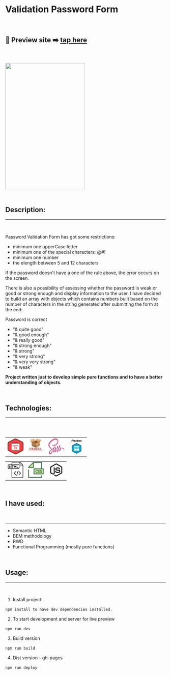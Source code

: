 # Validation Password Form

<br>

## 🎥 Preview site :arrow_right: [tap here](http://szymonrojek.github.io/validation-password-JS/)

<br>
<br>

<img src="./src/img/password-validation.giff" width="250" height="400">

<br>
<br>

## Description:

---

<br>

Password Validation Form has got some restrictions:

- minimum one upperCase letter
- minimum one of the special characters: @#!
- minimum one number
- the elength between 5 and 12 characters

If the password doesn't have a one of the rule above, the error occurs on the screen.

There is also a possibility of assessing whether the password is weak or good or strong enough and display information to the user. I have decided to build an array with objects which contains numbers built based on the number of characters in the string generated after submitting the form at the end:

Password is correct

- "& quite good"
- "& good enough"
- "& really good"
- "& strong enough"
- "& strong"
- "& very strong"
- "& very very strong"
- "& weak"

**Project written just to develop simple pure functions and to have a better understanding of objects.**

<br>

## Technologies:

---

<br>
<br>

<table>
  <tr>
    <td><img src="./src/img/npm-icon.png" width="50" height="50"></td>
    <td><img src="./src/img/parcelJs-icon.png" width="50" height="50"></td>
    <td><img src="./src/img/sass-icon.svg" width="50" height="50"></td>
    <td><img src="./src/img/flexbox-icon.png" width="50" height="50"></td>
  </tr>
</table>
<table>
  <tr>
    <td><img src="./src/img/html-icon.svg" width="50" height="50"></td>
    <td><img src="./src/img/css-icon.svg" width="50" height="50"> </td>
    <td><img src="./src/img/js-icon.svg" width="50" height="50"></td>
  </tr>
 </table>

<br>

## I have used:

<br>

---

- Semantic HTML
- BEM methodology
- RWD
- Functional Programming (mostly pure functions)

<br>

## Usage:

---

<br>

1. Install project:

```
npm install to have dev dependencies installed.
```

2. To start development and server for live preview

```
npm run dev
```

3. Build version

```
npm run build
```

4. Dist version - gh-pages

```
npm run deploy
```
